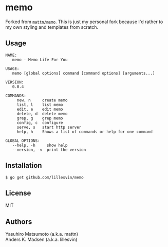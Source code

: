# memo

Forked from [`mattn/memo`](https://github.com/mattn/memo). This is just my
personal fork because I'd rather to my own styling and templates from scratch.

## Usage

```
NAME:
   memo - Memo Life For You

USAGE:
   memo [global options] command [command options] [arguments...]

VERSION:
   0.0.4

COMMANDS:
     new, n     create memo
     list, l    list memo
     edit, e    edit memo
     delete, d  delete memo
     grep, g    grep memo
     config, c  configure
     serve, s   start http server
     help, h    Shows a list of commands or help for one command

GLOBAL OPTIONS:
   --help, -h     show help
   --version, -v  print the version
```

## Installation

```
$ go get github.com/lillesvin/memo
```

## License

MIT

## Authors

Yasuhiro Matsumoto (a.k.a. mattn)  
Anders K. Madsen (a.k.a. lillesvin)
